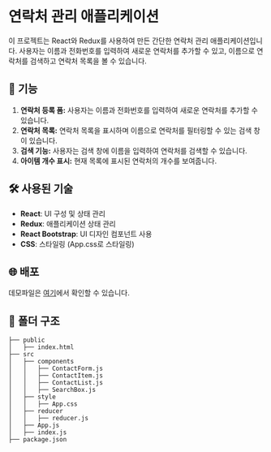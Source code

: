 # 연락처 관리 애플리케이션

이 프로젝트는 React와 Redux를 사용하여 만든 간단한 연락처 관리 애플리케이션입니다. 사용자는 이름과 전화번호를 입력하여 새로운 연락처를 추가할 수 있고, 이름으로 연락처를 검색하고 연락처 목록을 볼 수 있습니다.

## 🚀 기능

1. **연락처 등록 폼:** 사용자는 이름과 전화번호를 입력하여 새로운 연락처를 추가할 수 있습니다.
2. **연락처 목록:** 연락처 목록을 표시하며 이름으로 연락처를 필터링할 수 있는 검색 창이 있습니다.
3. **검색 기능:** 사용자는 검색 창에 이름을 입력하여 연락처를 검색할 수 있습니다.
4. **아이템 개수 표시:** 현재 목록에 표시된 연락처의 개수를 보여줍니다.

## 🛠️ 사용된 기술

- **React**: UI 구성 및 상태 관리
- **Redux**: 애플리케이션 상태 관리
- **React Bootstrap**: UI 디자인 컴포넌트 사용
- **CSS**: 스타일링 (App.css로 스타일링)

## 🌐 배포

데모파일은 [여기](https://master--superb-valkyrie-329c0a.netlify.app/)에서 확인할 수 있습니다.

## 📁 폴더 구조

```
├── public
│   ├── index.html
├── src
│   ├── components
│   │   ├── ContactForm.js
│   │   ├── ContactItem.js
│   │   ├── ContactList.js
│   │   ├── SearchBox.js
│   ├── style
│   │   ├── App.css
│   ├── reducer
│   │   ├── reducer.js
│   ├── App.js
│   ├── index.js
├── package.json
```
